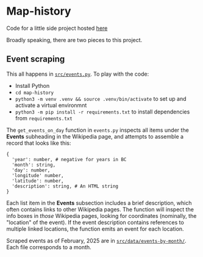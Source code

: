 # Map-history

Code for a little side project hosted [here](https://observablehq.com/@ayaankazerouni/map-history)

Broadly speaking, there are two pieces to this project.

## Event scraping

This all happens in [`src/events.py`](src/events.py).
To play with the code:

- Install Python
- `cd map-history`
- `python3 -m venv .venv && source .venv/bin/activate` to set up and activate a virtual environmnt
- `python3 -m pip install -r requirements.txt` to install dependencies from `requirements.txt`

The `get_events_on_day` function in `events.py` inspects all items under the **Events** subheading in the Wikipedia page, and attempts to assemble a record that looks like this:

```
{
  'year': number, # negative for years in BC
  'month': string,
  'day': number,
  'longitude' number,
  'latitude': number,
  'description': string, # An HTML string
}
```

Each list item in the **Events** subsection includes a brief description, which often contains links to other Wikipedia pages. 
The function will inspect the info boxes in *those* Wikipedia pages, looking for coordinates (nominally, the "location" of the event).
If the event description contains references to multiple linked locations, the function emits an event for each location.

Scraped events as of February, 2025 are in [`src/data/events-by-month/`](src/data/events-by-month).
Each file corresponds to a month.
